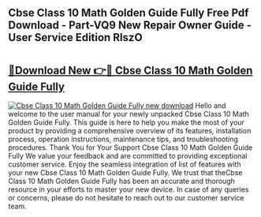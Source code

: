 ## Cbse Class 10 Math Golden Guide Fully Free Pdf Download - Part-VQ9 New Repair Owner Guide - User Service Edition RIszO

# <h2><a href="http://bc55494.oget.top/?id=Cbse+Class+10+Math+Golden+Guide+Fully">🔗Download New 👉🔴 Cbse Class 10 Math Golden Guide Fully</a></h2>

[![Cbse Class 10 Math Golden Guide Fully new download](https://i.imgur.com/5g1atiW.png)](http://bc55494.oget.top/?id=Cbse+Class+10+Math+Golden+Guide+Fully)
Hello and welcome to the user manual for your newly unpacked Cbse Class 10 Math Golden Guide Fully. This guide is here to help you make the most of your product by providing a comprehensive overview of its features, installation process, operation instructions, maintenance tips, and troubleshooting procedures. Thank You for Your Support Cbse Class 10 Math Golden Guide Fully We value your feedback and are committed to providing exceptional customer service. Enjoy the seamless integration of list of features with your new Cbse Class 10 Math Golden Guide Fully. We trust that theCbse Class 10 Math Golden Guide Fully has been an accurate and thorough resource in your efforts to master your new device. In case of any queries or concerns, please do not hesitate to reach out to our customer service team.
